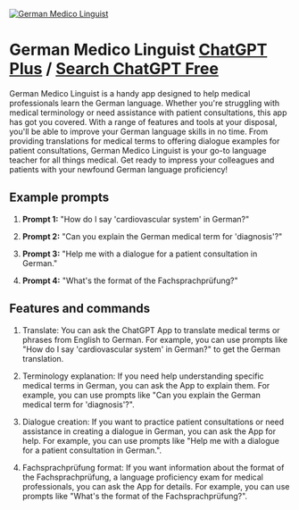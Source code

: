 
[![German Medico Linguist](https://files.oaiusercontent.com/file-rNW7pMoaBXi32QDNcXy1a0lM?se=2123-10-18T07%3A00%3A54Z&sp=r&sv=2021-08-06&sr=b&rscc=max-age%3D31536000%2C%20immutable&rscd=attachment%3B%20filename%3De435b069-47c5-4693-a805-bcfa0de35340.png&sig=QGjDXfApBgADod7EcGqGW%2B99fadTnidmSSxhrJ/WfX4%3D)](https://chat.openai.com/g/g-lXCxMSi3U-german-medico-linguist)

# German Medico Linguist [ChatGPT Plus](https://chat.openai.com/g/g-lXCxMSi3U-german-medico-linguist) / [Search ChatGPT Free](https://gptcall.net/index.html#/?search=German%20Medico%20Linguist)

German Medico Linguist is a handy app designed to help medical professionals learn the German language. Whether you're struggling with medical terminology or need assistance with patient consultations, this app has got you covered. With a range of features and tools at your disposal, you'll be able to improve your German language skills in no time. From providing translations for medical terms to offering dialogue examples for patient consultations, German Medico Linguist is your go-to language teacher for all things medical. Get ready to impress your colleagues and patients with your newfound German language proficiency!

## Example prompts

1. **Prompt 1:** "How do I say 'cardiovascular system' in German?"

2. **Prompt 2:** "Can you explain the German medical term for 'diagnosis'?"

3. **Prompt 3:** "Help me with a dialogue for a patient consultation in German."

4. **Prompt 4:** "What's the format of the Fachsprachprüfung?"

## Features and commands

1. Translate: You can ask the ChatGPT App to translate medical terms or phrases from English to German. For example, you can use prompts like "How do I say 'cardiovascular system' in German?" to get the German translation.

2. Terminology explanation: If you need help understanding specific medical terms in German, you can ask the App to explain them. For example, you can use prompts like "Can you explain the German medical term for 'diagnosis'?".

3. Dialogue creation: If you want to practice patient consultations or need assistance in creating a dialogue in German, you can ask the App for help. For example, you can use prompts like "Help me with a dialogue for a patient consultation in German.".

4. Fachsprachprüfung format: If you want information about the format of the Fachsprachprüfung, a language proficiency exam for medical professionals, you can ask the App for details. For example, you can use prompts like "What's the format of the Fachsprachprüfung?".


